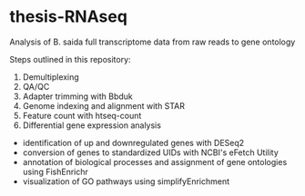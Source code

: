 # thesis-RNAseq
Analysis of B. saida full transcriptome data from raw reads to gene ontology

Steps outlined in this repository:
1. Demultiplexing
2. QA/QC
3. Adapter trimming with Bbduk
4. Genome indexing and alignment with STAR
5. Feature count with htseq-count
6. Differential gene expression analysis
  * identification of up and downregulated genes with DESeq2
  * conversion of genes to standardized UIDs with NCBI's eFetch Utility
  * annotation of biological processes and assignment of gene ontologies using FishEnrichr
  * visualization of GO pathways using simplifyEnrichment 
